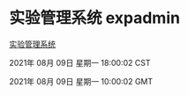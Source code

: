 # 实验管理系统 expadmin
[实验管理系统](http://111.175.122.5:56808/expadmin-782313d2-e1b1-4ea7-932e-3a55e6a1a4d0/)

2021年 08月 09日 星期一 18:00:02 CST

2021年 08月 09日 星期一 10:00:02 GMT
